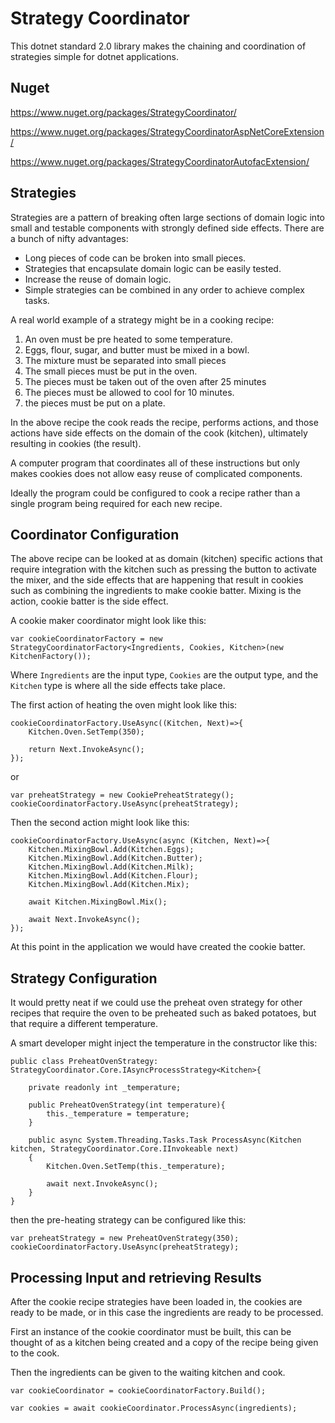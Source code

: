 # Strategy Coordinator

This dotnet standard 2.0 library makes the chaining and coordination of strategies simple for dotnet applications.

## Nuget
https://www.nuget.org/packages/StrategyCoordinator/ 

https://www.nuget.org/packages/StrategyCoordinatorAspNetCoreExtension/

https://www.nuget.org/packages/StrategyCoordinatorAutofacExtension/


## Strategies
Strategies are a pattern of breaking often large sections of domain logic into small and testable components with strongly defined side effects. There are a bunch of nifty advantages:

* Long pieces of code can be broken into small pieces.
* Strategies that encapsulate domain logic can be easily tested.
* Increase the reuse of domain logic.
* Simple strategies can be combined in any order to achieve complex tasks.

A real world example of a strategy might be in a cooking recipe:
 
 1. An oven must be pre heated to some temperature.
 1. Eggs, flour, sugar, and butter must be mixed in a bowl.
 1. The mixture must be separated into small pieces
 1. The small pieces must be put in the oven.
 1. The pieces must be taken out of the oven after 25 minutes
 1. The pieces must be allowed to cool for 10 minutes.
 1. the pieces must be put on a plate.

In the above recipe the cook reads the recipe, performs actions, and those actions have side effects on the domain of the cook (kitchen), ultimately resulting in cookies (the result).

 A computer program that coordinates all of these instructions but only makes cookies does not allow easy reuse of complicated components.

 Ideally the program could be configured to cook a recipe rather than a single program being required for each new recipe.

## Coordinator Configuration

The above recipe can be looked at as domain (kitchen) specific actions that require integration with the kitchen such as pressing the button to activate the mixer, and the side effects that are happening that result in cookies such as combining the ingredients to make cookie batter. Mixing is the action, cookie batter is the side effect.

A cookie maker coordinator might look like this:

```
var cookieCoordinatorFactory = new StrategyCoordinatorFactory<Ingredients, Cookies, Kitchen>(new KitchenFactory());
```

Where ```Ingredients``` are the input type, ```Cookies``` are the output type, and the ```Kitchen``` type is where all the side effects take place.

The first action of heating the oven might look like this:

```
cookieCoordinatorFactory.UseAsync((Kitchen, Next)=>{
    Kitchen.Oven.SetTemp(350);

    return Next.InvokeAsync();
});
```

or 

```
var preheatStrategy = new CookiePreheatStrategy();
cookieCoordinatorFactory.UseAsync(preheatStrategy);
```

Then the second action might look like this:

```
cookieCoordinatorFactory.UseAsync(async (Kitchen, Next)=>{
    Kitchen.MixingBowl.Add(Kitchen.Eggs);
    Kitchen.MixingBowl.Add(Kitchen.Butter);
    Kitchen.MixingBowl.Add(Kitchen.Milk);
    Kitchen.MixingBowl.Add(Kitchen.Flour);
    Kitchen.MixingBowl.Add(Kitchen.Mix);

    await Kitchen.MixingBowl.Mix();
    
    await Next.InvokeAsync();
});
```

At this point in the application we would have created the cookie batter.

## Strategy Configuration

It would pretty neat if we could use the preheat oven strategy for other recipes that require the oven to be preheated such as baked potatoes, but that require a different temperature.

A smart developer might inject the temperature in the constructor like this:

```
public class PreheatOvenStrategy: StrategyCoordinator.Core.IAsyncProcessStrategy<Kitchen>{

    private readonly int _temperature;

    public PreheatOvenStrategy(int temperature){
        this._temperature = temperature;
    }

    public async System.Threading.Tasks.Task ProcessAsync(Kitchen kitchen, StrategyCoordinator.Core.IInvokeable next)
    {
        Kitchen.Oven.SetTemp(this._temperature);

        await next.InvokeAsync();
    }
}
```

then the pre-heating strategy can be configured like this:

```
var preheatStrategy = new PreheatOvenStrategy(350);
cookieCoordinatorFactory.UseAsync(preheatStrategy);
```

## Processing Input and retrieving Results

After the cookie recipe strategies have been loaded in, the cookies are ready to be made, or in this case the ingredients are ready to be processed.

First an instance of the cookie coordinator must be built, this can be thought of as a kitchen being created and a copy of the recipe being given to the cook.  

Then the ingredients can be given to the waiting kitchen and cook.

```
var cookieCoordinator = cookieCoordinatorFactory.Build();

var cookies = await cookieCoordinator.ProcessAsync(ingredients);
```
